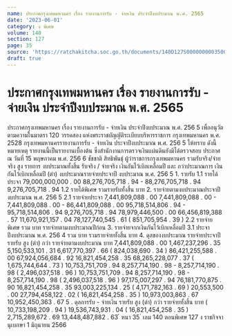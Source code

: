 ```yaml
---
name: ประกาศกรุงเทพมหานคร เรื่อง รายงานการรับ - จ่ายเงิน ประจำปีงบประมาณ พ.ศ. 2565
date: '2023-06-01'
category: ง พิเศษ
volume: 140
section: 127
page: 35
source: 'https://ratchakitcha.soc.go.th/documents/140D127S0000000003500.pdf'
draft: true
---
```


# ประกาศกรุงเทพมหานคร เรื่อง รายงานการรับ - จ่ายเงิน ประจำปีงบประมาณ พ.ศ. 2565

ประกาศกรุงเทพมหานคร เรื่อง รายงานการรับ - จ่ายเงิน ประจำปีงบประมาณ พ.ศ. 256 5 เพื่ออนุวัตตามความในมาตรา 120 วรรคสอง แห่งพระราชบัญญัติระเบียบบริหารราชการ กรุงเทพมหานคร พ.ศ. 2528 กรุงเทพมหานครรายงานการรับ - จ่ายเงิน ประจาปีงบประมาณ พ.ศ. 256 5 ให้ทราบ ดังนี้ หมายเหตุ รายงานนี้เป็นรายงานเบื้องต้น ซึ่งสำนักงานการตรวจเงินแผ่นดินยังมิได้ตรวจสอบ ประกาศ ณ วันที่ 15 พฤษภาคม พ.ศ. 256 6 ชัชชาติ สิทธิพันธุ์ ผู้ว่าราชการกรุงเทพมหานคร รวมรับจริง/จ่ายจริง สูง รายการ งบประมาณทั้งสิ้น รับจริง / จ่ายจริง เงินกันไว้เบิกเหลื่อมปี และ กว่าประมาณการ เงินกันไว้เบิกเหลื่อมปี (ต่า) งบประมาณรายจ่ายประจาปี งบประมาณ พ.ศ. 256 5 1. รายรับ 1.1 รายได้ประจา 79,000,000,000 . 00 88,276,705,718 . 94 - 88,276,705,718 . 94 9,276,705,718 . 94 1.2 รายได้พิเศษ รวมรายรับทั้งสิ้น บาท 2. รายจ่ายตามงบประมาณประจาปี งบประมาณ พ.ศ. 256 5 2.1 รายจ่ายประจา 7,441,809,088 . 00 7,441,809,088 . 00 - 7,441,809,088 . 00 - 86,441,809,088 . 00 95,718,514,806 . 94 - 95,718,514,806 . 94 9,276,705,718 . 94 78,979,446,500 . 00 66,456,819,388 . 57 11,670,921,157 . 04 78,127,740,545 . 61 ( 851,705,954 . 39 ) 2.2 รายจ่ายพิเศษ รวม บาท รายจ่ายตามงบประมาณปีก่อน 3. รายจ่ายจากเงินกันไว้เบิกเหลื่อมปี 3.1 ประจาปีงบประมาณ พ.ศ. 256 4 รวม บาท รวมรายจ่ายทั้งสิ้น บาท 4. ดุลของงบประมาณ รายจ่ายประจาปี รายรับ สูง (ต่า) กว่า รายจ่ายตามงบประมาณ บาท 7,441,809,088 . 00 1,467,237,296 . 35 5,150,533,101 . 31 6,617,770,397 . 66 ( 824,038,690 . 34 ) 86,421,255,588 . 00 67,924,056,684 . 92 16,821,454,258 . 35 68,265,228,077 . 37 ( 1,675,744,644 . 73 ) 10,753,751,709 . 94 8,257,714,190 . 98 - 8,257,714,190 . 98 ( 2,496,037,518 . 96 ) 10,753,751,709 . 94 8,257,714,190 . 98 - 8,257,714,190 . 98 ( 2,496,037,518 . 96 ) 97,175,007,297 . 94 76,181,770,875 . 90 16,821,454,258 . 35 93,003,225,134 . 25 ( 4,171,782,163 . 69 ) 20,553,500 . 00 27,794,458,122 . 02 ( 16,821,454,258 . 35 ) 10,973,003,863 . 67 10,952,450,363 . 67 5 . ดุลการรับ - จ่ายเงิน รายรับ สูง (ต่า) กว่า รายจ่ายทั้งสิ้น บาท ( 10,733,198,209 . 94 ) 19,536,743,931 . 04 ( 16,821,454,258 . 35 ) 2,715,289,672 . 69 13,448,487,882 . 63 ้ หนา 35 ่ เลม 140 ตอนพิเศษ 127 ง ราชกิจจานุเบกษา 1 มิถุนายน 2566

